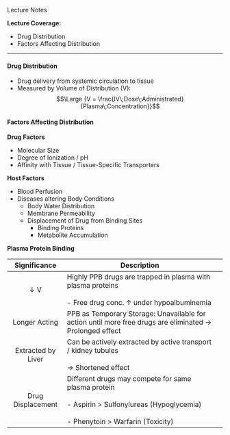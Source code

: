 Lecture Notes

**Lecture Coverage:**
- Drug Distribution
- Factors Affecting Distribution

---
#### **Drug Distribution**
- Drug delivery from systemic circulation to tissue
- Measured by Volume of Distribution (V):$$\Large {V = \frac{IV\;Dose\;Administrated}{Plasma\;Concentration}}$$


#### **Factors Affecting Distribution**
**Drug Factors**
- Molecular Size
- Degree of Ionization / pH
- Affinity with Tissue / Tissue-Specific Transporters

**Host Factors**
- Blood Perfusion
- Diseases altering Body Conditions
	- Body Water Distribution
	- Membrane Permeability
	- Displacement of Drug from Binding Sites
		- Binding Proteins
		- Metabolite Accumulation

**Plasma Protein Binding**

|  **Significance**  | **Description**                                                                                                                                  |     |
| :----------------: | ------------------------------------------------------------------------------------------------------------------------------------------------ | --- |
|        ↓ V         | Highly PPB drugs are trapped in plasma with plasma proteins<br><br>- Free drug conc. ↑ under hypoalbuminemia                                     |     |
|   Longer Acting    | PPB as Temporary Storage: Unavailable for action until more free drugs are eliminated → Prolonged effect                                         |     |
| Extracted by Liver | Can be actively extracted by active transport / kidney tubules<br><br>→ Shortened effect                                                         |     |
| Drug Displacement  | Different drugs may compete for same plasma protein<br><br>- Aspirin > Sulfonylureas (Hypoglycemia)<br>    <br>- Phenytoin > Warfarin (Toxicity) |     |
